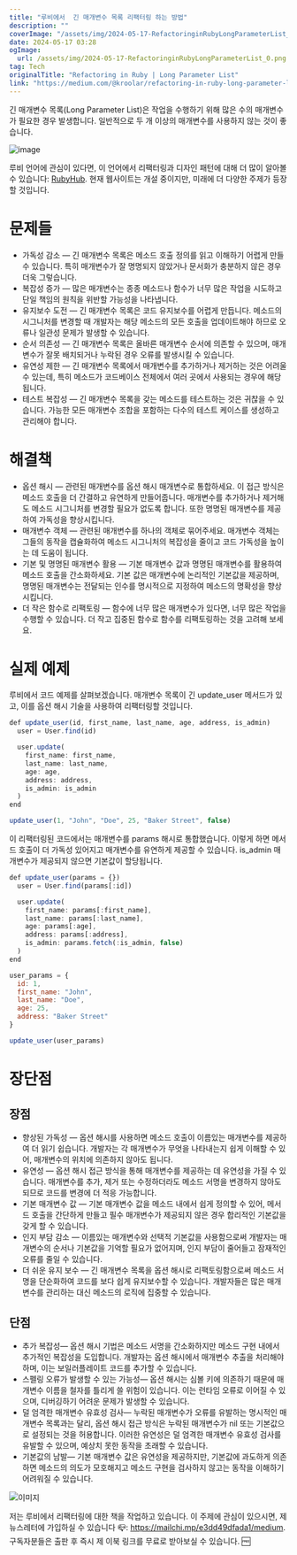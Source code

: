 ```yaml
---
title: "루비에서  긴 매개변수 목록 리팩터링 하는 방법"
description: ""
coverImage: "/assets/img/2024-05-17-RefactoringinRubyLongParameterList_0.png"
date: 2024-05-17 03:28
ogImage: 
  url: /assets/img/2024-05-17-RefactoringinRubyLongParameterList_0.png
tag: Tech
originalTitle: "Refactoring in Ruby | Long Parameter List"
link: "https://medium.com/@kroolar/refactoring-in-ruby-long-parameter-list-001a78264a02"
---
```



긴 매개변수 목록(Long Parameter List)은 작업을 수행하기 위해 많은 수의 매개변수가 필요한 경우 발생합니다. 일반적으로 두 개 이상의 매개변수를 사용하지 않는 것이 좋습니다.

![image](/assets/img/2024-05-17-RefactoringinRubyLongParameterList_0.png)

루비 언어에 관심이 있다면, 이 언어에서 리팩터링과 디자인 패턴에 대해 더 많이 알아볼 수 있습니다: [RubyHub](https://www.rubyhub.io/). 현재 웹사이트는 개설 중이지만, 미래에 더 다양한 주제가 등장할 것입니다.

# 문제들

<div class="content-ad"></div>

- 가독성 감소 — 긴 매개변수 목록은 메소드 호출 정의를 읽고 이해하기 어렵게 만들 수 있습니다. 특히 매개변수가 잘 명명되지 않았거나 문서화가 충분하지 않은 경우 더욱 그렇습니다.
- 복잡성 증가 — 많은 매개변수는 종종 메소드나 함수가 너무 많은 작업을 시도하고 단일 책임의 원칙을 위반할 가능성을 나타냅니다.
- 유지보수 도전 — 긴 매개변수 목록은 코드 유지보수를 어렵게 만듭니다. 메소드의 시그니처를 변경할 때 개발자는 해당 메소드의 모든 호출을 업데이트해야 하므로 오류나 일관성 문제가 발생할 수 있습니다.
- 순서 의존성 — 긴 매개변수 목록은 올바른 매개변수 순서에 의존할 수 있으며, 매개변수가 잘못 배치되거나 누락된 경우 오류를 발생시킬 수 있습니다.
- 유연성 제한 — 긴 매개변수 목록에서 매개변수를 추가하거나 제거하는 것은 어려울 수 있는데, 특히 메소드가 코드베이스 전체에서 여러 곳에서 사용되는 경우에 해당됩니다.
- 테스트 복잡성 — 긴 매개변수 목록을 갖는 메소드를 테스트하는 것은 귀찮을 수 있습니다. 가능한 모든 매개변수 조합을 포함하는 다수의 테스트 케이스를 생성하고 관리해야 합니다.

# 해결책

- 옵션 해시 — 관련된 매개변수를 옵션 해시 매개변수로 통합하세요. 이 접근 방식은 메소드 호출을 더 간결하고 유연하게 만들어줍니다. 매개변수를 추가하거나 제거해도 메소드 시그니처를 변경할 필요가 없도록 합니다. 또한 명명된 매개변수를 제공하여 가독성을 향상시킵니다.
- 매개변수 객체 — 관련된 매개변수를 하나의 객체로 묶어주세요. 매개변수 객체는 그들의 동작을 캡슐화하여 메소드 시그니처의 복잡성을 줄이고 코드 가독성을 높이는 데 도움이 됩니다.
- 기본 및 명명된 매개변수 활용 — 기본 매개변수 값과 명명된 매개변수를 활용하여 메소드 호출을 간소화하세요. 기본 값은 매개변수에 논리적인 기본값을 제공하며, 명명된 매개변수는 전달되는 인수를 명시적으로 지정하여 메소드의 명확성을 향상시킵니다.
- 더 작은 함수로 리팩토링 — 함수에 너무 많은 매개변수가 있다면, 너무 많은 작업을 수행할 수 있습니다. 더 작고 집중된 함수로 함수를 리팩토링하는 것을 고려해 보세요.

# 실제 예제

<div class="content-ad"></div>

루비에서 코드 예제를 살펴보겠습니다. 매개변수 목록이 긴 update_user 메서드가 있고, 이를 옵션 해시 기술을 사용하여 리팩터링할 것입니다.

```js
def update_user(id, first_name, last_name, age, address, is_admin)
  user = User.find(id)

  user.update(
    first_name: first_name,
    last_name: last_name,
    age: age,
    address: address,
    is_admin: is_admin
  )
end

update_user(1, "John", "Doe", 25, "Baker Street", false)
```

이 리팩터링된 코드에서는 매개변수를 params 해시로 통합했습니다. 이렇게 하면 메서드 호출이 더 가독성 있어지고 매개변수를 유연하게 제공할 수 있습니다. is_admin 매개변수가 제공되지 않으면 기본값이 할당됩니다.

```js
def update_user(params = {})
  user = User.find(params[:id])

  user.update(
    first_name: params[:first_name],
    last_name: params[:last_name],
    age: params[:age],
    address: params[:address],
    is_admin: params.fetch(:is_admin, false)
  )
end

user_params = {
  id: 1,
  first_name: "John",
  last_name: "Doe",
  age: 25,
  address: "Baker Street"
}

update_user(user_params)
```

<div class="content-ad"></div>

# 장단점

## 장점

- 향상된 가독성 — 옵션 해시를 사용하면 메소드 호출이 이름있는 매개변수를 제공하여 더 읽기 쉽습니다. 개발자는 각 매개변수가 무엇을 나타내는지 쉽게 이해할 수 있어, 매개변수의 위치에 의존하지 않아도 됩니다.
- 유연성 — 옵션 해시 접근 방식을 통해 매개변수를 제공하는 데 유연성을 가질 수 있습니다. 매개변수를 추가, 제거 또는 수정하더라도 메소드 서명을 변경하지 않아도 되므로 코드를 변경에 더 적응 가능합니다.
- 기본 매개변수 값 — 기본 매개변수 값을 메소드 내에서 쉽게 정의할 수 있어, 메서드 호출을 간단하게 만들고 필수 매개변수가 제공되지 않은 경우 합리적인 기본값을 갖게 할 수 있습니다.
- 인지 부담 감소 — 이름있는 매개변수와 선택적 기본값을 사용함으로써 개발자는 매개변수의 순서나 기본값을 기억할 필요가 없어지며, 인지 부담이 줄어들고 잠재적인 오류를 줄일 수 있습니다.
- 더 쉬운 유지 보수 — 긴 매개변수 목록을 옵션 해시로 리팩토링함으로써 메소드 서명을 단순화하여 코드를 보다 쉽게 유지보수할 수 있습니다. 개발자들은 많은 매개변수를 관리하는 대신 메소드의 로직에 집중할 수 있습니다.

## 단점

<div class="content-ad"></div>

- 추가 복잡성— 옵션 해시 기법은 메소드 서명을 간소화하지만 메소드 구현 내에서 추가적인 복잡성을 도입합니다. 개발자는 옵션 해시에서 매개변수 추출을 처리해야 하며, 이는 보일러플레이트 코드를 추가할 수 있습니다.
- 스펠링 오류가 발생할 수 있는 가능성— 옵션 해시는 심볼 키에 의존하기 때문에 매개변수 이름을 철자를 틀리게 쓸 위험이 있습니다. 이는 런타임 오류로 이어질 수 있으며, 디버깅하기 어려운 문제가 발생할 수 있습니다.
- 덜 엄격한 매개변수 유효성 검사— 누락된 매개변수가 오류를 유발하는 명시적인 매개변수 목록과는 달리, 옵션 해시 접근 방식은 누락된 매개변수가 nil 또는 기본값으로 설정되는 것을 허용합니다. 이러한 유연성은 덜 엄격한 매개변수 유효성 검사를 유발할 수 있으며, 예상치 못한 동작을 초래할 수 있습니다.
- 기본값의 남발— 기본 매개변수 값은 유연성을 제공하지만, 기본값에 과도하게 의존하면 메소드의 의도가 모호해지고 메소드 구현을 검사하지 않고는 동작을 이해하기 어려워질 수 있습니다.

![이미지](/assets/img/2024-05-17-RefactoringinRubyLongParameterList_1.png)

저는 루비에서 리팩터링에 대한 책을 작업하고 있습니다. 이 주제에 관심이 있으시면, 제 뉴스레터에 가입하실 수 있습니다 📪️: https://mailchi.mp/e3dd49dfada1/medium. 구독자분들은 출판 후 즉시 제 이북 링크를 무료로 받아보실 수 있습니다. 🆓